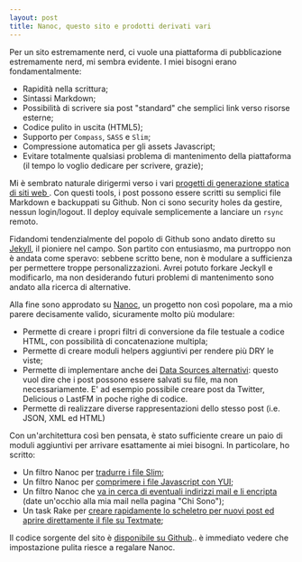 ```yaml
---
layout: post
title: Nanoc, questo sito e prodotti derivati vari
---
```


Per un sito estremamente nerd, ci vuole una piattaforma di pubblicazione estremamente nerd, mi sembra evidente. I miei bisogni erano fondamentalmente:

* Rapidità nella scrittura;
* Sintassi Markdown;
* Possibilità di scrivere sia post "standard" che semplici link verso risorse esterne;
* Codice pulito in uscita (HTML5);
* Supporto per `Compass`, `SASS` e `Slim`;
* Compressione automatica per gli assets Javascript;
* Evitare totalmente qualsiasi problema di mantenimento della piattaforma (il tempo lo voglio dedicare per scrivere, grazie);

Mi è sembrato naturale dirigermi verso i vari [progetti di generazione statica di siti web  ](http://ruby-toolbox.com/categories/static_website_generation.html). Con questi tools, i post possono essere scritti su semplici file Markdown e backuppati su Github. Non ci sono security holes da gestire, nessun login/logout. Il deploy equivale semplicemente a lanciare un `rsync` remoto.

Fidandomi tendenzialmente del popolo di Github sono andato diretto su [Jekyll](https://github.com/mojombo/jekyll/wiki), il pioniere nel campo. Son partito con entusiasmo, ma purtroppo non è andata come speravo: sebbene scritto bene, non è modulare a sufficienza per permettere troppe personalizzazioni. Avrei potuto forkare Jeckyll e modificarlo, ma non desiderando futuri problemi di mantenimento sono andato alla ricerca di alternative.

Alla fine sono approdato su [Nanoc](http://nanoc.stoneship.org/), un progetto non così popolare, ma a mio parere decisamente valido, sicuramente molto più modulare:

* Permette di creare i propri filtri di conversione da file testuale a codice HTML, con possibilità di concatenazione multipla;
* Permette di creare moduli helpers aggiuntivi per rendere più DRY le viste;
* Permette di implementare anche dei [Data Sources alternativi](http://projects.stoneship.org/trac/nanoc/wiki/DataSources): questo vuol dire che i post possono essere salvati su file, ma non necessariamente. E' ad esempio possibile creare post da Twitter, Delicious o LastFM in poche righe di codice.
* Permette di realizzare diverse rappresentazioni dello stesso post (i.e. JSON, XML ed HTML)

Con un'architettura così ben pensata, è stato sufficiente creare un paio di moduli aggiuntivi per arrivare esattamente ai miei bisogni. In particolare, ho scritto:

* Un filtro Nanoc per [tradurre i file Slim](https://github.com/stefanoverna/stefanoverna.com/blob/master/lib/slim.rb);
* Un filtro Nanoc per [comprimere i file Javascript con YUI](https://github.com/stefanoverna/stefanoverna.com/blob/master/lib/yui.rb);
* Un filtro Nanoc che [va in cerca di eventuali indirizzi mail e li encripta](https://github.com/stefanoverna/stefanoverna.com/blob/master/lib/email_filter.rb) (date un'occhio alla mia mail nella pagina "Chi Sono");
* Un task Rake per [creare rapidamente lo scheletro per nuovi post ed aprire direttamente il file su Textmate](https://github.com/stefanoverna/stefanoverna.com/blob/master/Rakefile);

Il codice sorgente del sito è [disponibile su Github](https://github.com/stefanoverna/stefanoverna.com).. è immediato vedere che impostazione pulita riesce a regalare Nanoc.
